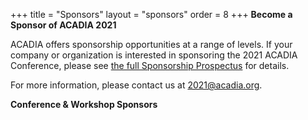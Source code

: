 +++
title = "Sponsors"
layout = "sponsors"
order = 8
+++
**Become a Sponsor of ACADIA 2021**

ACADIA offers sponsorship opportunities at a range of levels. If your company or organization is interested in sponsoring the 2021 ACADIA Conference, please see [the full Sponsorship Prospectus](./WebsiteProspectus.pdf) for details.

For more information, please contact us at 2021@acadia.org.

**Conference & Workshop Sponsors**
